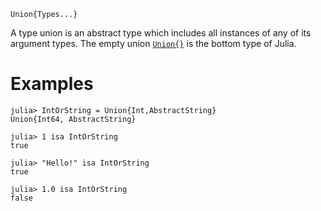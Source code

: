 ```
Union{Types...}
```

A type union is an abstract type which includes all instances of any of its argument types. The empty union [`Union{}`](@ref) is the bottom type of Julia.

# Examples

```jldoctest
julia> IntOrString = Union{Int,AbstractString}
Union{Int64, AbstractString}

julia> 1 isa IntOrString
true

julia> "Hello!" isa IntOrString
true

julia> 1.0 isa IntOrString
false
```
